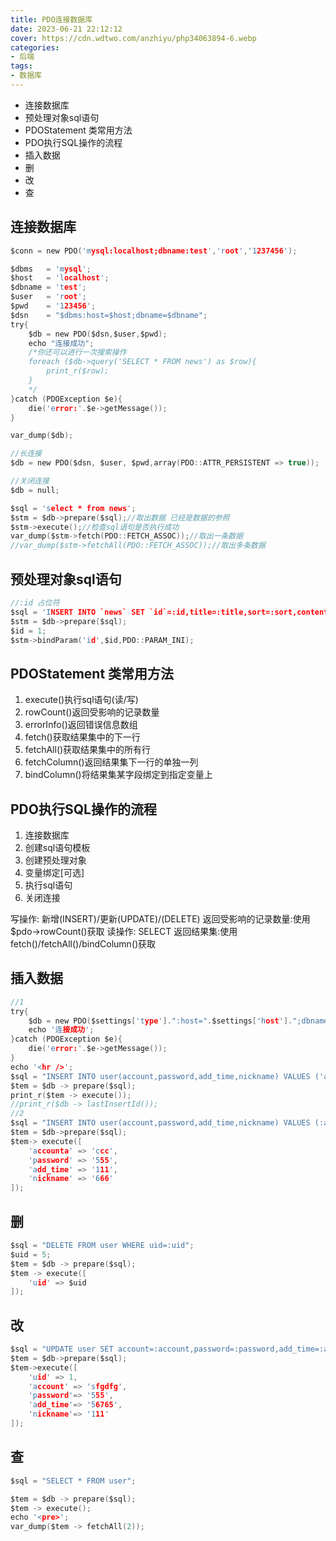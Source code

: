 ```yaml
---
title: PDO连接数据库
date: 2023-06-21 22:12:12
cover: https://cdn.wdtwo.com/anzhiyu/php34063894-6.webp
categories:
- 后端
tags:
- 数据库
---
```

- 连接数据库
- 预处理对象sql语句
- PDOStatement 类常用方法
- PDO执行SQL操作的流程
- 插入数据
- 删
- 改
- 查
<!--more-->

## 连接数据库
```c
$conn = new PDO('mysql:localhost;dbname:test','root','1237456');

```

```c
$dbms   = 'mysql';
$host   = 'localhost';
$dbname = 'test';
$user   = 'root';
$pwd    = '123456';
$dsn    = "$dbms:host=$host;dbname=$dbname";
try{
    $db = new PDO($dsn,$user,$pwd);
    echo "连接成功";
    /*你还可以进行一次搜索操作
    foreach ($db->query('SELECT * FROM news') as $row){
        print_r($row);
    }
    */
}catch (PDOException $e){
    die('error:'.$e->getMessage());
}

var_dump($db);

//长连接
$db = new PDO($dsn, $user, $pwd,array(PDO::ATTR_PERSISTENT => true));

//关闭连接
$db = null;
```

```c
$sql = 'select * from news';
$stm = $db->prepare($sql);//取出数据 已经是数据的参照
$stm->execute();//检查sql语句是否执行成功
var_dump($stm->fetch(PDO::FETCH_ASSOC));//取出一条数据
//var_dump($stm->fetchAll(PDO::FETCH_ASSOC));//取出多条数据
```

## 预处理对象sql语句

```c
//:id 占位符
$sql = 'INSERT INTO `news` SET `id`=:id,title=:title,sort=:sort,content=:content';
$stm = $db->prepare($sql);
$id = 1;
$stm->bindParam('id',$id,PDO::PARAM_INI);


```

## PDOStatement 类常用方法
1. execute()执行sql语句(读/写)
2. rowCount()返回受影响的记录数量
3. errorInfo()返回错误信息数组
4. fetch()获取结果集中的下一行
5. fetchAll()获取结果集中的所有行
6. fetchColumn()返回结果集下一行的单独一列
7. bindColumn()将结果集某字段绑定到指定变量上



## PDO执行SQL操作的流程
1. 连接数据库
2. 创建sql语句模板
3. 创建预处理对象
4. 变量绑定[可选]
5. 执行sql语句
6. 关闭连接

写操作:
新增(INSERT)/更新(UPDATE)/(DELETE)
返回受影响的记录数量:使用$pdo->rowCount()获取
读操作:
SELECT
返回结果集:使用fetch()/fetchAll()/bindColumn()获取


## 插入数据
```c
//1
try{
    $db = new PDO($settings['type'].":host=".$settings['host'].";dbname=".$settings['dbname'],$settings['user'],$settings['pass']);
    echo '连接成功';
}catch (PDOException $e){
    die('error:'.$e->getMessage());
}
echo '<hr />';
$sql = "INSERT INTO user(account,password,add_time,nickname) VALUES ('aaa','bbb',111,'ddd')";
$tem = $db -> prepare($sql);
print_r($tem -> execute());
//print_r($db -> lastInsertId());
//2
$sql = "INSERT INTO user(account,password,add_time,nickname) VALUES (:account,:password,:add_time,:nickname)";
$tem = $db->prepare($sql);
$tem-> execute([
    'accounta' => 'ccc',
    'password' => '555',
    'add_time' => '111',
    'nickname' => '666'
]);

```
## 删
```c
$sql = "DELETE FROM user WHERE uid=:uid";
$uid = 5;
$tem = $db -> prepare($sql);
$tem -> execute([
    'uid' => $uid
]);
```
## 改
```c
$sql = "UPDATE user SET account=:account,password=:password,add_time=:add_time,nickname=:nickname WHERE uid=:uid";
$tem = $db->prepare($sql);
$tem->execute([
    'uid' => 1,
    'account' => 'sfgdfg',
    'password'=> '555',
    'add_time'=> '56765',
    'nickname'=> '111'
]);

```
## 查
```c
$sql = "SELECT * FROM user";

$tem = $db -> prepare($sql);
$tem -> execute();
echo '<pre>';
var_dump($tem -> fetchAll(2));
```
